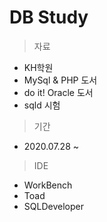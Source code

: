 # DB Study

> 자료
  - KH학원
  - MySql & PHP 도서
  - do it! Oracle 도서
  - sqld 시험 

> 기간
  - 2020.07.28 ~

> IDE
  - WorkBench
  - Toad
  - SQLDeveloper
